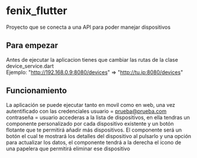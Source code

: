 # fenix_flutter

Proyecto que se conecta a una API para poder manejar dispositivos

## Para empezar

Antes de ejecutar la aplicacion tienes que cambiar las rutas de la clase device_service.dart
<br>Ejemplo:
"http://192.168.0.9:8080/devices" => "http://tu.ip:8080/devices"

## Funcionamiento

La aplicación se puede ejecutar tanto en movil como en web, 
una vez autentificado con las credenciales usuario = prueba@prueba.com contraseña = usuario
accederas a la lista de dispositivos, en ella tendras un componente personalizado por cada 
dispositivo existente y un botón flotante que te permitirá añadir más dispositivos.
El componente será un botón el cual te mostrará los detalles del dispositivo al pulsarlo y 
una opción para actualizar los datos, el componente tendrá a la derecha el icono de una papelera 
que permitirá eliminar ese dispositivo
